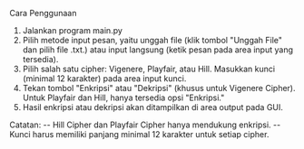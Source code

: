 Cara Penggunaan
1. Jalankan program main.py
2. Pilih metode input pesan, yaitu
unggah file (klik tombol "Unggah File" dan pilih file .txt.) atau
input langsung (ketik pesan pada area input yang tersedia).
3. Pilih salah satu cipher: Vigenere, Playfair, atau Hill.
Masukkan kunci (minimal 12 karakter) pada area input kunci.
4. Tekan tombol "Enkripsi" atau "Dekripsi" (khusus untuk Vigenere Cipher).
Untuk Playfair dan Hill, hanya tersedia opsi "Enkripsi."
5. Hasil enkripsi atau dekripsi akan ditampilkan di area output pada GUI.

Catatan:
-- Hill Cipher dan Playfair Cipher hanya mendukung enkripsi.
-- Kunci harus memiliki panjang minimal 12 karakter untuk setiap cipher.
